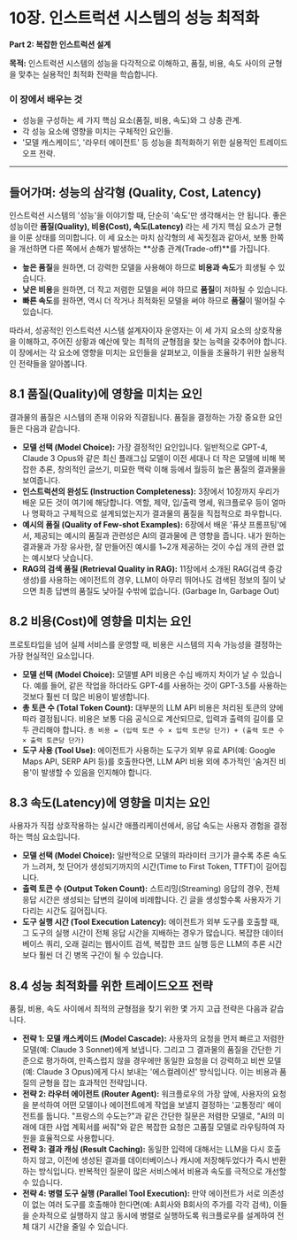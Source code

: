 # 10장. 인스트럭션 시스템의 성능 최적화

**Part 2: 복잡한 인스트럭션 설계**

**목적:** 인스트럭션 시스템의 성능을 다각적으로 이해하고, 품질, 비용, 속도 사이의 균형을 맞추는 실용적인 최적화 전략을 학습합니다.

### 이 장에서 배우는 것
- 성능을 구성하는 세 가지 핵심 요소(품질, 비용, 속도)와 그 상충 관계.
- 각 성능 요소에 영향을 미치는 구체적인 요인들.
- '모델 캐스케이드', '라우터 에이전트' 등 성능을 최적화하기 위한 실용적인 트레이드오프 전략.

---

## 들어가며: 성능의 삼각형 (Quality, Cost, Latency)

인스트럭션 시스템의 '성능'을 이야기할 때, 단순히 '속도'만 생각해서는 안 됩니다. 좋은 성능이란 **품질(Quality), 비용(Cost), 속도(Latency)** 라는 세 가지 핵심 요소가 균형을 이룬 상태를 의미합니다. 이 세 요소는 마치 삼각형의 세 꼭짓점과 같아서, 보통 한쪽을 개선하면 다른 쪽에서 손해가 발생하는 **상충 관계(Trade-off)**를 가집니다.

- **높은 품질**을 원하면, 더 강력한 모델을 사용해야 하므로 **비용과 속도**가 희생될 수 있습니다.
- **낮은 비용**을 원하면, 더 작고 저렴한 모델을 써야 하므로 **품질**이 저하될 수 있습니다.
- **빠른 속도**를 원하면, 역시 더 작거나 최적화된 모델을 써야 하므로 **품질**이 떨어질 수 있습니다.

따라서, 성공적인 인스트럭션 시스템 설계자이자 운영자는 이 세 가지 요소의 상호작용을 이해하고, 주어진 상황과 예산에 맞는 최적의 균형점을 찾는 능력을 갖추어야 합니다. 이 장에서는 각 요소에 영향을 미치는 요인들을 살펴보고, 이들을 조율하기 위한 실용적인 전략들을 알아봅니다.

## 8.1 품질(Quality)에 영향을 미치는 요인

결과물의 품질은 시스템의 존재 이유와 직결됩니다. 품질을 결정하는 가장 중요한 요인들은 다음과 같습니다.

- **모델 선택 (Model Choice):** 가장 결정적인 요인입니다. 일반적으로 GPT-4, Claude 3 Opus와 같은 최신 플래그십 모델이 이전 세대나 더 작은 모델에 비해 복잡한 추론, 창의적인 글쓰기, 미묘한 맥락 이해 등에서 월등히 높은 품질의 결과물을 보여줍니다.
- **인스트럭션의 완성도 (Instruction Completeness):** 3장에서 10장까지 우리가 배운 모든 것이 여기에 해당합니다. 역할, 제약, 입/출력 명세, 워크플로우 등이 얼마나 명확하고 구체적으로 설계되었는지가 결과물의 품질을 직접적으로 좌우합니다.
- **예시의 품질 (Quality of Few-shot Examples):** 6장에서 배운 '퓨샷 프롬프팅'에서, 제공되는 예시의 품질과 관련성은 AI의 결과물에 큰 영향을 줍니다. 내가 원하는 결과물과 가장 유사한, 잘 만들어진 예시를 1~2개 제공하는 것이 수십 개의 관련 없는 예시보다 낫습니다.
- **RAG의 검색 품질 (Retrieval Quality in RAG):** 11장에서 소개된 RAG(검색 증강 생성)를 사용하는 에이전트의 경우, LLM이 아무리 뛰어나도 검색된 정보의 질이 낮으면 최종 답변의 품질도 낮아질 수밖에 없습니다. (Garbage In, Garbage Out)

## 8.2 비용(Cost)에 영향을 미치는 요인

프로토타입을 넘어 실제 서비스를 운영할 때, 비용은 시스템의 지속 가능성을 결정하는 가장 현실적인 요소입니다.

- **모델 선택 (Model Choice):** 모델별 API 비용은 수십 배까지 차이가 날 수 있습니다. 예를 들어, 같은 작업을 하더라도 GPT-4를 사용하는 것이 GPT-3.5를 사용하는 것보다 훨씬 더 많은 비용이 발생합니다.
- **총 토큰 수 (Total Token Count):** 대부분의 LLM API 비용은 처리된 토큰의 양에 따라 결정됩니다. 비용은 보통 다음 공식으로 계산되므로, 입력과 출력의 길이를 모두 관리해야 합니다.
  `총 비용 = (입력 토큰 수 × 입력 토큰당 단가) + (출력 토큰 수 × 출력 토큰당 단가)`
- **도구 사용 (Tool Use):** 에이전트가 사용하는 도구가 외부 유료 API(예: Google Maps API, SERP API 등)를 호출한다면, LLM API 비용 외에 추가적인 '숨겨진 비용'이 발생할 수 있음을 인지해야 합니다.

## 8.3 속도(Latency)에 영향을 미치는 요인

사용자가 직접 상호작용하는 실시간 애플리케이션에서, 응답 속도는 사용자 경험을 결정하는 핵심 요소입니다.

- **모델 선택 (Model Choice):** 일반적으로 모델의 파라미터 크기가 클수록 추론 속도가 느려져, 첫 단어가 생성되기까지의 시간(Time to First Token, TTFT)이 길어집니다.
- **출력 토큰 수 (Output Token Count):** 스트리밍(Streaming) 응답의 경우, 전체 응답 시간은 생성되는 답변의 길이에 비례합니다. 긴 글을 생성할수록 사용자가 기다리는 시간도 길어집니다.
- **도구 실행 시간 (Tool Execution Latency):** 에이전트가 외부 도구를 호출할 때, 그 도구의 실행 시간이 전체 응답 시간을 지배하는 경우가 많습니다. 복잡한 데이터베이스 쿼리, 오래 걸리는 웹사이트 검색, 복잡한 코드 실행 등은 LLM의 추론 시간보다 훨씬 더 긴 병목 구간이 될 수 있습니다.

## 8.4 성능 최적화를 위한 트레이드오프 전략

품질, 비용, 속도 사이에서 최적의 균형점을 찾기 위한 몇 가지 고급 전략은 다음과 같습니다.

- **전략 1: 모델 캐스케이드 (Model Cascade):** 사용자의 요청을 먼저 빠르고 저렴한 모델(예: Claude 3 Sonnet)에게 보냅니다. 그리고 그 결과물의 품질을 간단한 기준으로 평가하여, 만족스럽지 않을 경우에만 동일한 요청을 더 강력하고 비싼 모델(예: Claude 3 Opus)에게 다시 보내는 '에스컬레이션' 방식입니다. 이는 비용과 품질의 균형을 잡는 효과적인 전략입니다.
- **전략 2: 라우터 에이전트 (Router Agent):** 워크플로우의 가장 앞에, 사용자의 요청을 분석하여 어떤 모델이나 에이전트에게 작업을 보낼지 결정하는 '교통정리' 에이전트를 둡니다. "프랑스의 수도는?"과 같은 간단한 질문은 저렴한 모델로, "AI의 미래에 대한 사업 계획서를 써줘"와 같은 복잡한 요청은 고품질 모델로 라우팅하여 자원을 효율적으로 사용합니다.
- **전략 3: 결과 캐싱 (Result Caching):** 동일한 입력에 대해서는 LLM을 다시 호출하지 않고, 이전에 생성된 결과를 데이터베이스나 캐시에 저장해두었다가 즉시 반환하는 방식입니다. 반복적인 질문이 많은 서비스에서 비용과 속도를 극적으로 개선할 수 있습니다.
- **전략 4: 병렬 도구 실행 (Parallel Tool Execution):** 만약 에이전트가 서로 의존성이 없는 여러 도구를 호출해야 한다면(예: A회사와 B회사의 주가를 각각 검색), 이들을 순차적으로 실행하지 않고 동시에 병렬로 실행하도록 워크플로우를 설계하여 전체 대기 시간을 줄일 수 있습니다.
